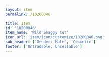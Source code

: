 ```yaml
---
layout: item
permalink: /10200046

title: Item
id: '10200046'
item_name: 'Wild Shaggy Cut'
icon_url: 'item/icon/customize/10200046.png'
sub_header: ['Gender: Male', 'Cosmetic']
footer: ['Untradable, Unsellable']
---
```

